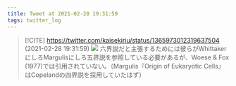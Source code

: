 ```yaml
---
title: Tweet at 2021-02-28 19:31:59
tags: twitter_log
---
```


> [!CITE] https://twitter.com/kaisekiriu/status/1365973012319637504 (2021-02-28 19:31:59)
> ![](https://twitter.com/kaisekiriu/status/1365973012319637504)
> 六界説だと主張するためには彼らがWhittakerにしろMargulisにしろ五界説を参照している必要があるが、Woese &amp; Fox (1977)では引用されていない。（Margulis『Origin of Eukaryotic Cells』はCopelandの四界説を採用していたはず）
